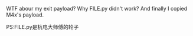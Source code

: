 WTF abour my exit payload? Why FILE.py didn't work? And finally I copied M4x's payload.

PS:FILE.py是杭电大师傅的轮子